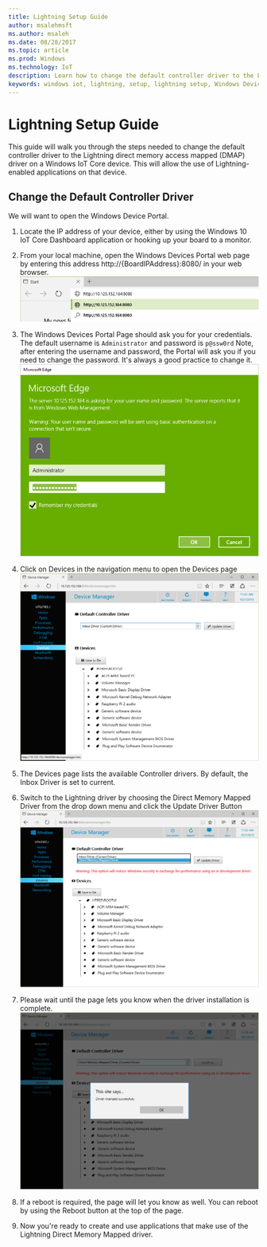 ```yaml
---
title: Lightning Setup Guide
author: msalehmsft
ms.author: msaleh
ms.date: 08/28/2017
ms.topic: article
ms.prod: Windows
ms.technology: IoT
description: Learn how to change the default controller driver to the Lightning DMAP driver on a device.
keywords: windows iot, lightning, setup, lightning setup, Windows Device Portal
---
```


# Lightning Setup Guide

This guide will walk you through the steps needed to change the default controller driver to the Lightning direct memory access mapped (DMAP) driver on a Windows IoT Core device. This will allow the use of Lightning-enabled applications on that device.

## Change the Default Controller Driver

We will want to open the Windows Device Portal.

1. Locate the IP address of your device, either by using the Windows 10 IoT Core Dashboard application or hooking up your board to a monitor.

1. From your local machine, open the Windows Devices Portal web page by entering this address http://{BoardIPAddress}:8080/ in your web browser.
 ![Windows Devices Portal](../media/LightningSetup/dmap1.png)

1. The Windows Devices Portal Page should ask you for your credentials. The default username is `Administrator` and password is `p@ssw0rd`
  Note, after entering the username and password, the Portal will ask you if you need to change the password. It's always a good practice to change it.
 ![Windows Devices Portal Credentials](../media/LightningSetup/dmap2.png)

1. Click on Devices in the navigation menu to open the Devices page
  ![Devices Page](../media/LightningSetup/dmap3.png)

1. The Devices page lists the available Controller drivers. By default, the Inbox Driver is set to current.

1. Switch to the Lightning driver by choosing the Direct Memory Mapped Driver from the drop down menu and click the Update Driver Button<br/>
  ![Select Direct Memory Mapped Driver](../media/LightningSetup/dmap4.png)

1. Please wait until the page lets you know when the driver installation is complete.
   ![Driver Installation Complete](../media/LightningSetup/dmap5.png)

1. If a reboot is required, the page will let you know as well. You can reboot by using the Reboot button at the top of the page.

1. Now you're ready to create and use applications that make use of the Lightning Direct Memory Mapped driver.
